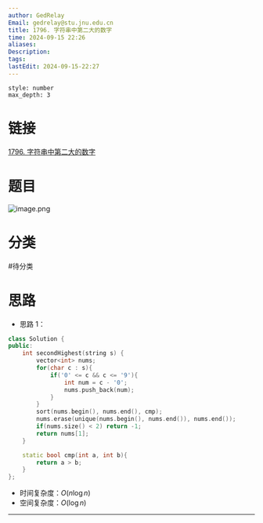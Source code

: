 ```yaml
---
author: GedRelay
Email: gedrelay@stu.jnu.edu.cn
title: 1796. 字符串中第二大的数字
time: 2024-09-15 22:26
aliases: 
Description: 
tags: 
lastEdit: 2024-09-15-22:27
---
```


```toc
style: number
max_depth: 3
```

# 链接
[1796. 字符串中第二大的数字](https://leetcode.cn/problems/second-largest-digit-in-a-string/) 

# 题目
![image.png](https://ged-pic-bed.oss-cn-guangzhou.aliyuncs.com/img/202409152226187.png)


# 分类
#待分类 

# 思路
- 思路 1：


```cpp
class Solution {
public:
    int secondHighest(string s) {
        vector<int> nums;
        for(char c : s){
            if('0' <= c && c <= '9'){
                int num = c - '0';
                nums.push_back(num);
            }
        }
        sort(nums.begin(), nums.end(), cmp);
        nums.erase(unique(nums.begin(), nums.end()), nums.end());
        if(nums.size() < 2) return -1;
        return nums[1];
    }

    static bool cmp(int a, int b){
        return a > b;
    }
};
```


- 时间复杂度：${O\left( n\log n \right)  }$ 
- 空间复杂度：${O\left( \log n \right)  }$ 


---

